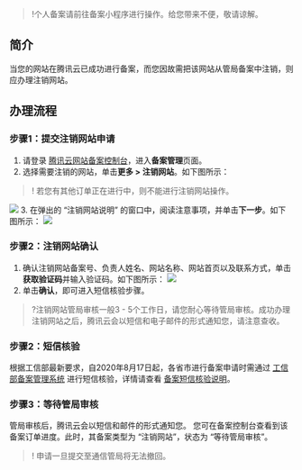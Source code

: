 >!个人备案请前往备案小程序进行操作。给您带来不便，敬请谅解。
>
## 简介
当您的网站在腾讯云已成功进行备案，而您因故需把该网站从管局备案中注销，则应办理注销网站。

## 办理流程

### 步骤1：提交注销网站申请

1. 请登录 [腾讯云网站备案控制台](https://console.cloud.tencent.com/beian)，进入**备案管理**页面。
2. 选择需要注销的网站，单击**更多 > 注销网站**。如下图所示：
>! 若您有其他订单正在进行中，则不能进行注销网站操作。
>
![](https://main.qcloudimg.com/raw/07025f720f5205cde653f5a190a5df70.png)
3. 在弹出的 “注销网站说明” 的窗口中，阅读注意事项，并单击**下一步**。如下图所示：
![](https://main.qcloudimg.com/raw/de7835fd29d2e389b65ec582bb097abc.png)



### 步骤2：注销网站确认
1. 确认注销网站备案号、负责人姓名、网站名称、网站首页以及联系方式，单击**获取验证码**并输入验证码。如下图所示：
![](https://main.qcloudimg.com/raw/8127a476b90ce2a25b5b4a846a3f81e5.png)
2. 单击**确认**，即可进入短信核验步骤。
>?注销网站管局审核一般3 - 5个工作日，请您耐心等待管局审核。成功办理注销网站之后，腾讯云会以短信和电子邮件的形式通知您，请注意查收。

### 步骤2：短信核验
根据工信部最新要求，自2020年8月17日起，各省市进行备案申请时需通过 [工信部备案管理系统](https://beian.miit.gov.cn/) 进行短信核验，详情请查看 [备案短信核验说明](https://cloud.tencent.com/document/product/243/13435)。

### 步骤3：等待管局审核
管局审核后，腾讯云会以短信和邮件的形式通知您。
您可在备案控制台查看到该备案订单进度。此时，其备案类型为 “注销网站”，状态为 “等待管局审核”。
>! 申请一旦提交至通信管局将无法撤回。
>




